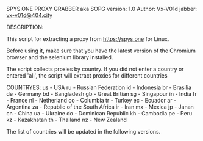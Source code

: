 SPYS.ONE PROXY GRABBER aka SOPG
version: 1.0
Author: Vx-V01d
jabber: vx-v01d@404.city


DESCRIPTION:

This script for extracting a proxy from https://spys.one for Linux.

Before using it, make sure that you have the latest version of the Chromium browser and the selenium library installed.

The script collects proxies by country. If you did not enter a country or entered 'all', the script will extract proxies for different countries

COUNTRYES:
us - USA
ru - Russian Federation
id - Indonesia
br - Brasilia
de - Germany
bd - Bangladesh
gb - Great Britian
sg - Singapour
in - India
fr - France
nl - Netherland
co - Columbia
tr - Turkey
ec - Ecuador
ar - Argentina
za - Republic of the South Africa
ir - Iran
mx - Mexica
jp - Janan
cn - China
ua - Ukraine
do - Dominican Republic
kh - Cambodia
pe - Peru
kz - Kazakhstan
th - Thailand
nz - New Zealand

The list of countries will be updated in the following versions.
